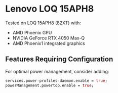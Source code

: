 # Lenovo LOQ 15APH8

Tested on LOQ 15APH8 (82XT) with:
- AMD Phoenix GPU
- NVIDIA GeForce RTX 4050 Max-Q
- AMD Phoenix1 integrated graphics

## Features Requiring Configuration
For optimal power management, consider adding:

```nix
services.power-profiles-daemon.enable = true;
powerManagement.powertop.enable = true;
```
